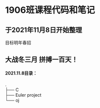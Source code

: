 
# 1906班课程代码和笔记
## 于2021年11月8日开始整理
目标明年春招
## 大战冬三月 拼搏一百天！

#### 2021.11.8目录：

. <br>
├── C <br>
├── Euler project <br>
└── oj <br>

